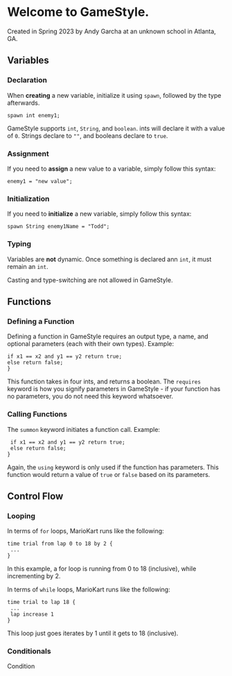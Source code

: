 # Welcome to GameStyle.

 Created in Spring 2023 by Andy Garcha at an unknown school in Atlanta, GA.

## Variables
### Declaration
When **creating** a new variable, initialize it using `spawn`, followed by the type afterwards. 

`spawn int enemy1;`

GameStyle supports `int`, `String`, and `boolean`. ints will declare it with a value of `0`. Strings declare to `""`, and booleans declare to `true`.

### Assignment
If you need to **assign** a new value to a variable, simply follow this syntax: 

`enemy1 = "new value";`

### Initialization
If you need to **initialize** a new variable, simply follow this syntax: 

`spawn String enemy1Name = "Todd";`

### Typing
Variables are **not** dynamic. Once something is declared ann `int`, it must remain an `int`. 

Casting and type-switching are not allowed in GameStyle.

## Functions
### Defining a Function
Defining a function in GameStyle requires an output type, a name, and optional parameters (each with their own types). Example:
```boolean collision requires int x1, int x2, int y1, int y2 {
if x1 == x2 and y1 == y2 return true;
else return false;
}
```
This function takes in four ints, and returns a boolean. The `requires` keyword is how you signify parameters in GameStyle - if your function has no parameters, you do not need this keyword whatsoever.

### Calling Functions
The `summon` keyword initiates a function call. Example:
```summon collision using enemy1x, enemy2x, enemy1y, enemy2y {
 if x1 == x2 and y1 == y2 return true;
 else return false;
}
```
Again, the `using` keyword is only used if the function has parameters.
This function would return a value of `true` or `false` based on its parameters.

## Control Flow
### Looping
In terms of `for` loops, MarioKart runs like the following:
```
time trial from lap 0 to 18 by 2 {
 ...
}
```
In this example, a for loop is running from 0 to 18 (inclusive), while incrementing by 2.

In terms of `while` loops, MarioKart runs like the following:
```
time trial to lap 18 {
 ...
 lap increase 1
}
```
This loop just goes iterates by 1 until it gets to 18 (inclusive).

### Conditionals
Condition
